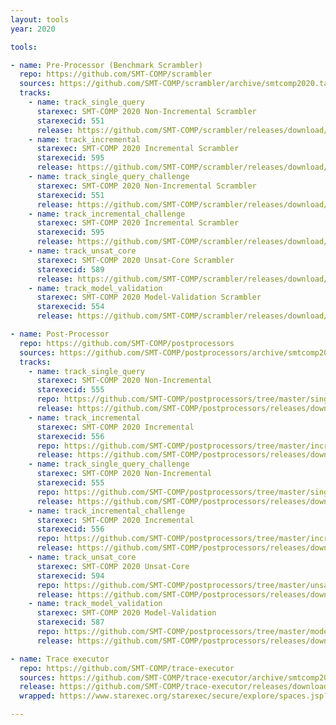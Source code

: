 ```yaml
---
layout: tools
year: 2020

tools:

- name: Pre-Processor (Benchmark Scrambler)
  repo: https://github.com/SMT-COMP/scrambler
  sources: https://github.com/SMT-COMP/scrambler/archive/smtcomp2020.tar.gz
  tracks:
    - name: track_single_query
      starexec: SMT-COMP 2020 Non-Incremental Scrambler
      starexecid: 551
      release: https://github.com/SMT-COMP/scrambler/releases/download/smtcomp2020/SMT-COMP-2020-non-incremental-scrambler.tar.xz
    - name: track_incremental
      starexec: SMT-COMP 2020 Incremental Scrambler
      starexecid: 595
      release: https://github.com/SMT-COMP/scrambler/releases/download/smtcomp2020/SMT-COMP-2020-incremental-scrambler.tar.xz
    - name: track_single_query_challenge
      starexec: SMT-COMP 2020 Non-Incremental Scrambler
      starexecid: 551
      release: https://github.com/SMT-COMP/scrambler/releases/download/smtcomp2020/SMT-COMP-2020-non-incremental-scrambler.tar.xz
    - name: track_incremental_challenge
      starexec: SMT-COMP 2020 Incremental Scrambler
      starexecid: 595
      release: https://github.com/SMT-COMP/scrambler/releases/download/smtcomp2020/SMT-COMP-2020-incremental-scrambler.tar.xz
    - name: track_unsat_core
      starexec: SMT-COMP 2020 Unsat-Core Scrambler
      starexecid: 589
      release: https://github.com/SMT-COMP/scrambler/releases/download/smtcomp2020/SMT-COMP-2020-unsat-core-scrambler.tar.xz
    - name: track_model_validation
      starexec: SMT-COMP 2020 Model-Validation Scrambler
      starexecid: 554
      release: https://github.com/SMT-COMP/scrambler/releases/download/smtcomp2020/SMT-COMP-2020-model-validation-scrambler.tar.xz

- name: Post-Processor
  repo: https://github.com/SMT-COMP/postprocessors
  sources: https://github.com/SMT-COMP/postprocessors/archive/smtcomp2020.tar.gz
  tracks:
    - name: track_single_query
      starexec: SMT-COMP 2020 Non-Incremental
      starexecid: 555
      repo: https://github.com/SMT-COMP/postprocessors/tree/master/single-problem-challenge-track
      release: https://github.com/SMT-COMP/postprocessors/releases/download/smtcomp2020/SMT-COMP-2020-non-incremental-post-processor.tar.xz
    - name: track_incremental
      starexec: SMT-COMP 2020 Incremental
      starexecid: 556
      repo: https://github.com/SMT-COMP/postprocessors/tree/master/incremental-track
      release: https://github.com/SMT-COMP/postprocessors/releases/download/smtcomp2020/SMT-COMP-2020-incremental-post-processor.tar.xz
    - name: track_single_query_challenge
      starexec: SMT-COMP 2020 Non-Incremental
      starexecid: 555
      repo: https://github.com/SMT-COMP/postprocessors/tree/master/single-problem-challenge-track
      release: https://github.com/SMT-COMP/postprocessors/releases/download/smtcomp2020/SMT-COMP-2020-non-incremental-post-processor.tar.xz
    - name: track_incremental_challenge
      starexec: SMT-COMP 2020 Incremental
      starexecid: 556
      repo: https://github.com/SMT-COMP/postprocessors/tree/master/incremental-track
      release: https://github.com/SMT-COMP/postprocessors/releases/download/smtcomp2020/SMT-COMP-2020-incremental-post-processor.tar.xz
    - name: track_unsat_core
      starexec: SMT-COMP 2020 Unsat-Core
      starexecid: 594
      repo: https://github.com/SMT-COMP/postprocessors/tree/master/unsat-core-track
      release: https://github.com/SMT-COMP/postprocessors/releases/download/smtcomp2020/SMT-COMP-2020-unsat-core-post-processor.tar.xz
    - name: track_model_validation
      starexec: SMT-COMP 2020 Model-Validation
      starexecid: 587
      repo: https://github.com/SMT-COMP/postprocessors/tree/master/model-validation-track
      release: https://github.com/SMT-COMP/postprocessors/releases/download/smtcomp2020/SMT-COMP-2020-model-validation-post-processor.tar.xz

- name: Trace executor
  repo: https://github.com/SMT-COMP/trace-executor
  sources: https://github.com/SMT-COMP/trace-executor/archive/smtcomp2020.tar.gz
  release: https://github.com/SMT-COMP/trace-executor/releases/download/smtcomp2020/SMT-COMP-2020-trace-executor.tar.xz
  wrapped: https://www.starexec.org/starexec/secure/explore/spaces.jsp?id=369598

---
```

